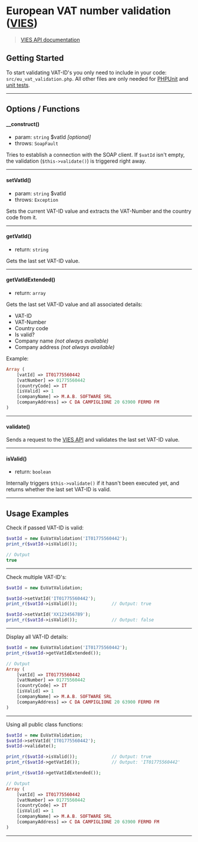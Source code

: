 # European VAT number validation ([VIES])
> [VIES API documentation]


## Getting Started

To start validating VAT-ID's you only need to include in your code: `src/eu_vat_validation.php`. All other files are only needed for [PHPUnit] and [unit tests].

---

## Options / Functions

#### __construct()
- param: `string` $vatId *[optional]*
- throws: `SoapFault`

Tries to establish a connection with the SOAP client. 
If `$vatId` isn't empty, the validation (`$this->validate()`) is triggered right away.

---
#### setVatId()
- param: `string` $vatId
- throws: `Exception`

Sets the current VAT-ID value and extracts the VAT-Number and the country code from it.

---
#### getVatId()
- return: `string`

Gets the last set VAT-ID value.

---
#### getVatIdExtended()
- return: `array`

Gets the last set VAT-ID value and all associated details:
- VAT-ID
- VAT-Number
- Country code
- Is valid?
- Company name *(not always available)*
- Company address *(not always available)*

Example:
```php
Array (
    [vatId] => IT01775560442
    [vatNumber] => 01775560442
    [countryCode] => IT
    [isValid] => 1
    [companyName] => M.A.B. SOFTWARE SRL
    [companyAddress] => C DA CAMPIGLIONE 20 63900 FERMO FM
)
```

---
#### validate()

Sends a request to the [VIES API] and validates the last set VAT-ID value.

---
#### isValid()
- return: `boolean`

Internally triggers `$this->validate()` if it hasn't been executed yet, and returns whether the last set VAT-ID is valid.

---

## Usage Examples

Check if passed VAT-ID is valid:
```php
$vatId = new EuVatValidation('IT01775560442');  
print_r($vatId->isValid());

// Output
true
```
---

Check multiple VAT-ID's:
```php
$vatId = new EuVatValidation;

$vatId->setVatId('IT01775560442');
print_r($vatId->isValid());             // Output: true

$vatId->setVatId('XX123456789');
print_r($vatId->isValid());             // Output: false
```
---

Display all VAT-ID details:
```php
$vatId = new EuVatValidation('IT01775560442');
print_r($vatId->getVatIdExtended());

// Output
Array (
    [vatId] => IT01775560442
    [vatNumber] => 01775560442
    [countryCode] => IT
    [isValid] => 1
    [companyName] => M.A.B. SOFTWARE SRL
    [companyAddress] => C DA CAMPIGLIONE 20 63900 FERMO FM
)
```
---

Using all public class functions:
```php
$vatId = new EuVatValidation;
$vatId->setVatId('IT01775560442');
$vatId->validate();

print_r($vatId->isValid());             // Output: true
print_r($vatId->getVatId());            // Output: 'IT01775560442'

print_r($vatId->getVatIdExtended());

// Output
Array (
    [vatId] => IT01775560442
    [vatNumber] => 01775560442
    [countryCode] => IT
    [isValid] => 1
    [companyName] => M.A.B. SOFTWARE SRL
    [companyAddress] => C DA CAMPIGLIONE 20 63900 FERMO FM
)
```
---


[VIES]:http://ec.europa.eu/taxation_customs/vies/vatRequest.html
[VIES API]:http://ec.europa.eu/taxation_customs/vies/checkVatService.wsdl
[VIES API documentation]:http://ec.europa.eu/taxation_customs/vies/checkVatService.wsdl
[PHPUnit]:https://github.com/sebastianbergmann/phpunit
[unit tests]:https://github.com/cbmono/eu-vat-id-validation/blob/master/tests/eu_vat_validation_test.php





















